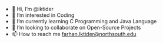 - 👋 Hi, I’m @iktider
- 👀 I’m interested in Coding
- 🌱 I’m currently learning C Programming and Java Language
- 💞️ I’m looking to collaborate on Open-Source Projects
- 📫 How to reach me farhan.lktider@northsouth.edu

<!---
iktider/iktider is a ✨ special ✨ repository because its `README.md` (this file) appears on your GitHub profile.
You can click the Preview link to take a look at your changes.
--->
